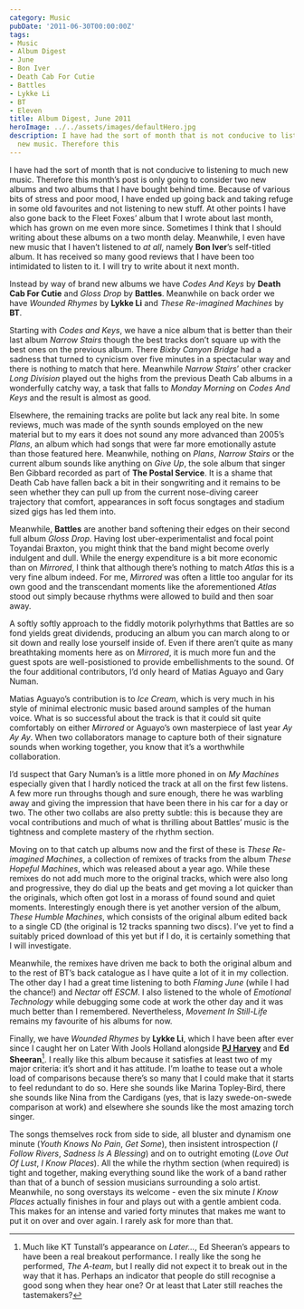 ```yaml
---
category: Music
pubDate: '2011-06-30T00:00:00Z'
tags:
- Music
- Album Digest
- June
- Bon Iver
- Death Cab For Cutie
- Battles
- Lykke Li
- BT
- Eleven
title: Album Digest, June 2011
heroImage: ../../assets/images/defaultHero.jpg
description: I have had the sort of month that is not conducive to listening to much
  new music. Therefore this
---
```

I have had the sort of month that is not conducive to listening to much new music. Therefore this month’s post is only going to consider two new albums and two albums that I have bought behind time. Because of various bits of stress and poor mood, I have ended up going back and taking refuge in some old favourites and not listening to new stuff. At other points I have also gone back to the Fleet Foxes’ album that I wrote about last month, which has grown on me even more since. Sometimes I think that I should writing about these albums on a two month delay. Meanwhile, I even have new music that I haven’t listened to _at all_, namely **Bon Iver**’s self-titled album. It has received so many good reviews that I have been too intimidated to listen to it. I will try to write about it next month.

Instead by way of brand new albums we have _Codes And Keys_ by **Death Cab For Cutie** and _Gloss Drop_ by **Battles**. Meanwhile on back order we have _Wounded Rhymes_ by **Lykke Li** and _These Re-imagined Machines_ by **BT**.

Starting with _Codes and Keys_, we have a nice album that is better than their last album _Narrow Stairs_ though the best tracks don’t  square up with the best ones on the previous album. There _Bixby Canyon Bridge_ had a sadness that turned to cynicism over five minutes in a spectacular way and there is nothing to match that here. Meanwhile _Narrow Stairs_’ other cracker _Long Division_ played out the highs from the previous Death Cab albums in a wonderfully catchy way, a task that falls to _Monday Morning_ on _Codes And Keys_ and the result is almost as good.

Elsewhere, the remaining tracks are polite but lack any real bite. In some reviews, much was made of the synth sounds employed on the new material but to my ears it does not sound any more advanced than 2005’s _Plans_, an album which had songs that were far more emotionally astute than those featured here. Meanwhile, nothing on _Plans_, _Narrow Stairs_ or the current album sounds like anything on _Give Up_, the sole album that singer Ben Gibbard recorded as part of **The Postal Service**. It is a shame that Death Cab have fallen back a bit in their songwriting and it remains to be seen whether they can pull up from the current nose-diving career trajectory that comfort, appearances in soft focus songtages and stadium sized gigs has led them into.

Meanwhile, **Battles** are another band softening their edges on their second full album _Gloss Drop_. Having lost uber-experimentalist and focal point Toyandai Braxton, you might think that the band might become overly indulgent and dull. While the energy expenditure is a bit more economic than on _Mirrored_, I think that although there’s nothing to match _Atlas_ this is a very fine album indeed. For me, _Mirrored_ was often a little too angular for its own good and the transcendant moments like the aforementioned _Atlas_ stood out simply because rhythms were allowed to build and then soar away.

A softly softly approach to the fiddly motorik polyrhythms that Battles are so fond yields great dividends, producing an album you can march along to or sit down and really lose yourself inside of. Even if there aren’t quite as many breathtaking moments here as on _Mirrored_, it is much more fun and the guest spots are well-posistioned to provide embellishments to the sound. Of the four additional contributors, I’d only heard of Matias Aguayo and Gary Numan.

Matias Aguayo’s contribution is to _Ice Cream_, which is very much in his style of minimal electronic music based around samples of the human voice. What is so successful about the track is that it could sit quite comfortably on either _Mirrored_ or Aguayo’s own masterpiece of last year _Ay Ay Ay_. When two collaborators manage to capture both of their signature sounds when working together, you know that it’s a worthwhile collaboration.

I’d suspect that Gary Numan’s is a little more phoned in on _My Machines_ especially given that I hardly noticed the track at all on the first few listens. A few more run throughs though and sure enough, there he was warbling away and giving the impression that have been there in his car for a day or two. The other two collabs are also pretty subtle: this is because they are vocal contributions and much of what is thrilling about Battles’ music is the tightness and complete mastery of the rhythm section.

Moving on to that catch up albums now and the first of these is _These Re-imagined Machines_, a collection of remixes of tracks from the album _These Hopeful Machines_, which was released about a year ago. While these remixes do not add much more to the original tracks, which were also long and progressive, they do dial up the beats and get moving a lot quicker than the originals, which often got lost in a morass of found sound and quiet moments. Interestingly enough there is yet another version of the album, _These Humble Machines_, which consists of the original album edited back to a single CD (the original is 12 tracks spanning two discs). I’ve yet to find a suitably priced download of this yet but if I do, it is certainly something that I will investigate.

Meanwhile, the remixes have driven me back to both the original album and to the rest of BT’s back catalogue as I have quite a lot of it in my collection. The other day I had a great time listening to both _Flaming June_ (while I had the chance!) and _Nectar_ off _ESCM_. I also listened to the whole of _Emotional Technology_ while debugging some code at work the other day and it was much better than I remembered. Nevertheless,  _Movement In Still-Life_ remains my favourite of his albums for now.

Finally, we have _Wounded Rhymes_ by **Lykke Li**, which I have been after ever since I caught her on Later With Jools Holland alongside [**PJ Harvey**](/album-digest-february-2011/) and **Ed Sheeran**[^1]. I really like this album because it satisfies at least two of my major criteria: it’s short and it has attitude. I’m loathe to tease out a whole load of comparisons because there’s so many that I could make that it starts to feel redundant to do so. Here she sounds like Marina Topley-Bird, there she sounds like Nina from the Cardigans (yes, that is lazy swede-on-swede comparison at work) and elsewhere she sounds like the most amazing torch singer.

The songs themselves rock from side to side, all bluster and dynamism one minute (_Youth Knows No Pain_, _Get Some_), then insistent introspection (_I Follow Rivers_, _Sadness Is A Blessing_) and on to outright emoting (_Love Out Of Lust_, _I Know Places_). All the while the rhythm section (when required) is tight and together, making everything sound like the work of a band rather than that of a bunch of session musicians surrounding a solo artist. Meanwhile, no song overstays its welcome - even the six minute _I Know Places_  actually finishes in four and plays out with a gentle ambient coda. This makes for an intense and varied forty minutes that makes me want to put it on over and over again. I rarely ask for more than that.

[^1]: Much like KT Tunstall’s appearance on _Later…_, Ed Sheeran’s appears to have been a real breakout performance. I really like the song he performed, _The A-team_, but I really did not expect it to break out in the way that it has. Perhaps an indicator that people do still recognise a good song when they hear one? Or at least that Later still reaches the tastemakers?